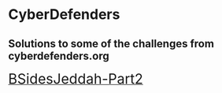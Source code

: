 # CyberDefenders
## Solutions to some of the challenges from cyberdefenders.org
[<span style="font-size:2em">BSidesJeddah-Part2</span>](/BSidesJeddah-Part2/BSidesJeddah-Part2.md)